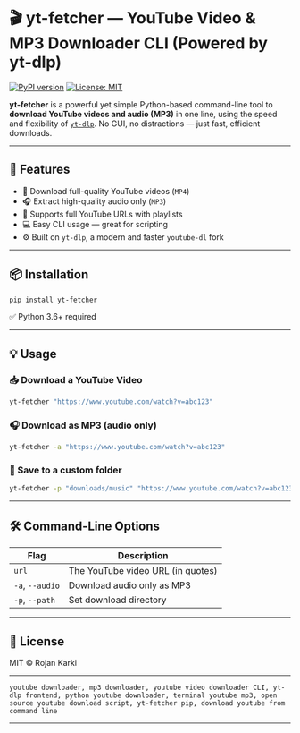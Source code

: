 # 🎬 yt-fetcher — YouTube Video & MP3 Downloader CLI (Powered by yt-dlp)

[![PyPI version](https://badge.fury.io/py/yt-fetcher.svg)](https://pypi.org/project/yt-fetcher/)
[![License: MIT](https://img.shields.io/badge/License-MIT-blue.svg)](LICENSE)

**yt-fetcher** is a powerful yet simple Python-based command-line tool to **download YouTube videos and audio (MP3)** in one line, using the speed and flexibility of [`yt-dlp`](https://github.com/yt-dlp/yt-dlp). No GUI, no distractions — just fast, efficient downloads.

---

## 🚀 Features

- 🎥 Download full-quality YouTube videos (`MP4`)
- 🎧 Extract high-quality audio only (`MP3`)
- 🔗 Supports full YouTube URLs with playlists
- 💻 Easy CLI usage — great for scripting
- ⚙️ Built on `yt-dlp`, a modern and faster `youtube-dl` fork

---

## 📦 Installation

```bash
pip install yt-fetcher
```
✅ Python 3.6+ required

---

## 💡 Usage

### 📥 Download a YouTube Video

```bash
yt-fetcher "https://www.youtube.com/watch?v=abc123"
```

### 🎧 Download as MP3 (audio only)

```bash
yt-fetcher -a "https://www.youtube.com/watch?v=abc123"
```

### 📁 Save to a custom folder

```bash
yt-fetcher -p "downloads/music" "https://www.youtube.com/watch?v=abc123"
```

---

## 🛠️ Command-Line Options

| Flag            | Description                       |
|-----------------|-----------------------------------|
| `url`           | The YouTube video URL (in quotes) |
| `-a`, `--audio` | Download audio only as MP3        |
| `-p`, `--path`  | Set download directory            |

---

## 🔐 License

MIT © Rojan Karki

---

```
youtube downloader, mp3 downloader, youtube video downloader CLI, yt-dlp frontend, python youtube downloader, terminal youtube mp3, open source youtube download script, yt-fetcher pip, download youtube from command line
```

---